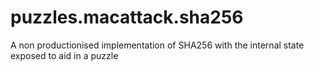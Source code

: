 # puzzles.macattack.sha256

A non productionised implementation of SHA256 with the internal state exposed to aid in a puzzle